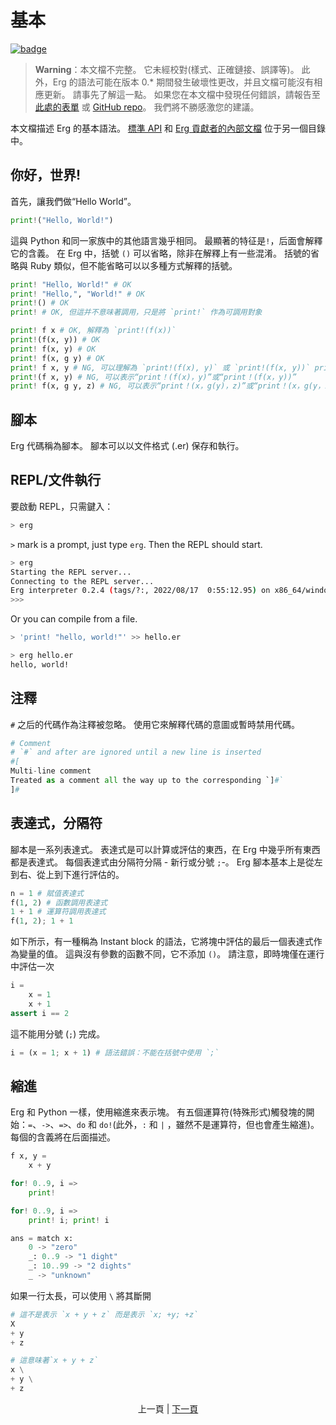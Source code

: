 # 基本

[![badge](https://img.shields.io/endpoint.svg?url=https%3A%2F%2Fgezf7g7pd5.execute-api.ap-northeast-1.amazonaws.com%2Fdefault%2Fsource_up_to_date%3Fowner%3Derg-lang%26repos%3Derg%26ref%3Dmain%26path%3Ddoc/EN/syntax/00_basic.md%26commit_hash%3D61752a2d836f1a750c448a0d0e7e159110258d21)](https://gezf7g7pd5.execute-api.ap-northeast-1.amazonaws.com/default/source_up_to_date?owner=erg-lang&repos=erg&ref=main&path=doc/EN/syntax/00_basic.md&commit_hash=61752a2d836f1a750c448a0d0e7e159110258d21)

> __Warning__：本文檔不完整。 它未經校對(樣式、正確鏈接、誤譯等)。 此外，Erg 的語法可能在版本 0.* 期間發生破壞性更改，并且文檔可能沒有相應更新。 請事先了解這一點。
> 如果您在本文檔中發現任何錯誤，請報告至 [此處的表單](https://forms.gle/HtLYRfYzWCAaeTGb6) 或 [GitHub repo](https://github.com/mtshiba/TheErgBook/issues/new )。 我們將不勝感激您的建議。

本文檔描述 Erg 的基本語法。 [標準 API](./API/index.md) 和 [Erg 貢獻者的內部文檔](./dev_guide/index.md) 位于另一個目錄中。

## 你好，世界&excl;

首先，讓我們做“Hello World”。

```python
print!("Hello, World!")
```

這與 Python 和同一家族中的其他語言幾乎相同。 最顯著的特征是`!`，后面會解釋它的含義。
在 Erg 中，括號 `()` 可以省略，除非在解釋上有一些混淆。
括號的省略與 Ruby 類似，但不能省略可以以多種方式解釋的括號。

```python
print! "Hello, World!" # OK
print! "Hello,", "World!" # OK
print!() # OK
print! # OK, 但這并不意味著調用，只是將 `print!` 作為可調用對象

print! f x # OK, 解釋為 `print!(f(x))`
print!(f(x, y)) # OK
print! f(x, y) # OK
print! f(x, g y) # OK
print! f x, y # NG, 可以理解為 `print!(f(x), y)` 或 `print!(f(x, y))` print!
print!(f x, y) # NG, 可以表示“print！(f(x)，y)”或“print！(f(x，y))”
print! f(x, g y, z) # NG, 可以表示“print！(x，g(y)，z)”或“print！(x，g(y，z))”
```

## 腳本

Erg 代碼稱為腳本。 腳本可以以文件格式 (.er) 保存和執行。

## REPL/文件執行

要啟動 REPL，只需鍵入：

```sh
> erg
```

`>` mark is a prompt, just type `erg`.
Then the REPL should start.

```sh
> erg
Starting the REPL server...
Connecting to the REPL server...
Erg interpreter 0.2.4 (tags/?:, 2022/08/17  0:55:12.95) on x86_64/windows
>>>
```

Or you can compile from a file.

```sh
> 'print! "hello, world!"' >> hello.er

> erg hello.er
hello, world!
```

## 注釋

`#` 之后的代碼作為注釋被忽略。 使用它來解釋代碼的意圖或暫時禁用代碼。

```python
# Comment
# `#` and after are ignored until a new line is inserted
#[
Multi-line comment
Treated as a comment all the way up to the corresponding `]#`
]#
```

## 表達式，分隔符

腳本是一系列表達式。 表達式是可以計算或評估的東西，在 Erg 中幾乎所有東西都是表達式。
每個表達式由分隔符分隔 - 新行或分號 `;`-。
Erg 腳本基本上是從左到右、從上到下進行評估的。

```python
n = 1 # 賦值表達式
f(1, 2) # 函數調用表達式
1 + 1 # 運算符調用表達式
f(1, 2); 1 + 1
```

如下所示，有一種稱為 Instant block 的語法，它將塊中評估的最后一個表達式作為變量的值。
這與沒有參數的函數不同，它不添加 `()`。 請注意，即時塊僅在運行中評估一次

```python
i =
    x = 1
    x + 1
assert i == 2
```

這不能用分號 (`;`) 完成。

```python
i = (x = 1; x + 1) # 語法錯誤：不能在括號中使用 `;`
```

## 縮進

Erg 和 Python 一樣，使用縮進來表示塊。 有五個運算符(特殊形式)觸發塊的開始：`=`、`->`、`=>`、`do` 和 `do!`(此外，`:` 和 `|` ，雖然不是運算符，但也會產生縮進)。 每個的含義將在后面描述。

```python
f x, y =
    x + y

for! 0..9, i =>
    print!

for! 0..9, i =>
    print! i; print! i

ans = match x:
    0 -> "zero"
    _: 0..9 -> "1 dight"
    _: 10..99 -> "2 dights"
    _ -> "unknown"
```

如果一行太長，可以使用 `\` 將其斷開

```python
# 這不是表示 `x + y + z` 而是表示 `x; +y; +z`
X
+ y
+ z

# 這意味著`x + y + z`
x \
+ y \
+ z
```

<p align='center'>
    上一頁 | <a href='./01_literal.md'>下一頁</a>
</p>
